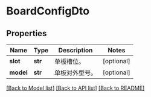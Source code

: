 # BoardConfigDto

## Properties
Name | Type | Description | Notes
------------ | ------------- | ------------- | -------------
**slot** | **str** | 单板槽位。 | [optional] 
**model** | **str** | 单板对外型号。 | [optional] 

[[Back to Model list]](../README.md#documentation-for-models) [[Back to API list]](../README.md#documentation-for-api-endpoints) [[Back to README]](../README.md)


